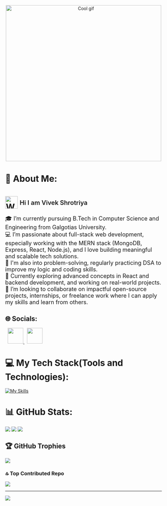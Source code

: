 <div align="center">
  <img src="https://github.com/Anmol-Baranwal/Cool-GIFs-For-GitHub/assets/74038190/8aa99f6c-267d-4977-9cd3-1a4c11675863" width="500" alt="Cool gif">
</div>

# 💫 About Me:
<h1>
  <img src="https://raw.githubusercontent.com/Tarikul-Islam-Anik/Animated-Fluent-Emojis/master/Emojis/Hand%20gestures/Waving%20Hand.png" alt="Waving Hand" width="40" height="40" style="vertical-align: middle;" />
  <span style="font-size: 20px; font-weight: 600;">Hi I am Vivek Shrotriya</span>
</h1>



<p style="font-size: 18px;">
🎓 I’m currently pursuing B.Tech in Computer Science and Engineering from Galgotias University.<br>
💻 I’m passionate about full-stack web development, especially working with the MERN stack (MongoDB, Express, React, Node.js), and I love building meaningful and scalable tech solutions.<br>
🧠 I'm also into problem-solving, regularly practicing DSA to improve my logic and coding skills.<br>
🌱 Currently exploring advanced concepts in React and backend development, and working on real-world projects.<br>
🤝 I’m looking to collaborate on impactful open-source projects, internships, or freelance work where I can apply my skills and learn from others.<br>
</p>


## 🌐 Socials:

<p>
 
  </a> &nbsp;
  <a href="https://www.linkedin.com/in/vivek-shrotriya-284a5a24b/" target="_blank">
    <img src="https://skillicons.dev/icons?i=linkedin" height="50"/>
  </a>  &nbsp;
  <a href="mailto:vivekshrotriyas123@gmail.com" target="_blank">
    <img src="https://skillicons.dev/icons?i=gmail" height="50"/>
  </a>
</p>



# 💻 My Tech Stack(Tools and Technologies):
[![My Skills](https://skillicons.dev/icons?i=cpp,c,js,nodejs,react,express,html,css,tailwind,git,github,mongodb,mysql,postman,vscode,vercel,&perline=13)](https://skillicons.dev)

# 📊 GitHub Stats:
![](https://github-readme-stats.vercel.app/api?username=Vivekshrotriya1&theme=shadow_blue&hide_border=false&include_all_commits=true&count_private=false)
![](https://nirzak-streak-stats.vercel.app/?user=Vivekshrotriya1&theme=shadow_blue&hide_border=false)
![](https://github-readme-stats.vercel.app/api/top-langs/?username=Vivekshrotriya1&theme=shadow_blue&hide_border=false&include_all_commits=true&count_private=false&layout=compact)

## 🏆 GitHub Trophies
![](https://github-profile-trophy.vercel.app/?username=Vivekshrotriya1&theme=radical&no-frame=false&no-bg=true&margin-w=4)


### 🔝 Top Contributed Repo
![](https://github-contributor-stats.vercel.app/api?username=Vivekshrotriya1&limit=5&theme=dark&combine_all_yearly_contributions=true)

---
[![](https://visitcount.itsvg.in/api?id=Vivekshrotriya1&icon=0&color=0)](https://visitcount.itsvg.in)

<!-- Proudly created with GPRM ( https://gprm.itsvg.in ) -->
